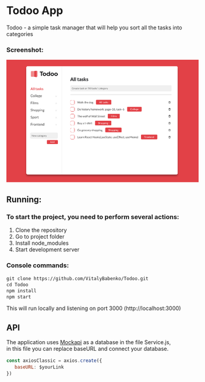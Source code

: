 # Todoo App

Todoo - a simple task manager that will help you sort all the tasks into categories


### Screenshot:
![TodooApp screenshot](https://github.com/VitalyBabenko/Todoo/blob/main/public/img/TodooAppScreenshot.png?raw=true)


## Running:

### To start the project, you need to perform several actions:

1. Сlone the repository
2. Go to project folder
3. Install node_modules
4. Start development server



### Console commands:
```
git clone https://github.com/VitalyBabenko/Todoo.git
cd Todoo
npm install
npm start
```
This will run locally and listening on port 3000 (http://localhost:3000)


## API 

The application uses [Mockapi](https://mockapi.io/) as a database in the file Service.js, <br>
in this file you can replace baseURL and connect your database.

```js
const axiosСlassic = axios.create({
   baseURL: $yourLink
})
```




